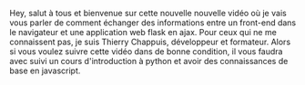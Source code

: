Hey, salut à tous et bienvenue sur cette nouvelle nouvelle vidéo où je vais vous parler de comment échanger des informations entre un front-end dans le navigateur et une application web flask en ajax. Pour ceux qui ne me connaissent pas, je suis Thierry Chappuis, développeur et formateur. Alors si vous voulez suivre cette vidéo dans de bonne condition, il vous faudra avec suivi un cours d'introduction à python et avoir des connaissances de base en javascript.
